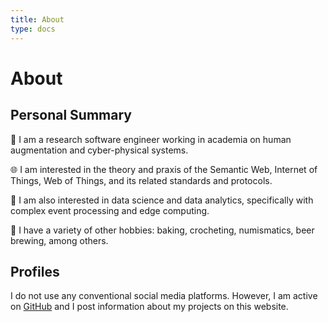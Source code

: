 ```yaml
---
title: About
type: docs
---
```


# About

## Personal Summary

🔬 I am a research software engineer working in academia on human augmentation and cyber-physical systems.

🌐 I am interested in the theory and praxis of the Semantic Web, Internet of Things, Web of Things, and its related standards and protocols.

🐻 I am also interested in data science and data analytics, specifically with complex event processing and edge computing.

🧶 I have a variety of other hobbies: baking, crocheting, numismatics, beer brewing, among others.

## Profiles

I do not use any conventional social media platforms.
However, I am active on [GitHub](https://github.com/r3w0p) and I post information about my projects on this website.
